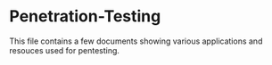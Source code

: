 # Penetration-Testing
This file contains a few documents showing various applications and resouces used for pentesting.
